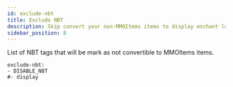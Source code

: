```yaml
---
id: exclude-nbt
title: Exclude NBT
description: Skip convert your non-MMOItems items to display enchant lore.
sidebar_position: 8
---
```


List of NBT tags that will be mark as not convertible to MMOItems items.

```
exclude-nbt:
- DISABLE_NBT
#- display 
```
